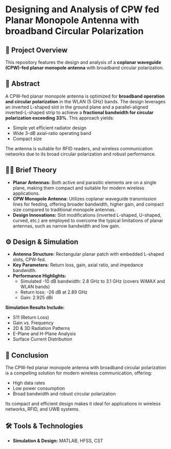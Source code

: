 # Designing and Analysis of CPW fed Planar Monopole Antenna with broadband Circular Polarization

## 📡 Project Overview

This repository features the design and analysis of a **coplanar waveguide (CPW)-fed planar monopole antenna** with broadband circular polarization.


## 📝 Abstract

A CPW-fed planar monopole antenna is optimized for **broadband operation and circular polarization** in the WLAN (5 GHz) bands. The design leverages an inverted L-shaped slot in the ground plane and a parallel-aligned inverted-L-shaped strip to achieve a **fractional bandwidth for circular polarization exceeding 33%**. This approach yields:
- Simple yet efficient radiator design
- Wide 3-dB axial-ratio operating band
- Compact size

The antenna is suitable for RFID readers, and wireless communication networks due to its broad circular polarization and robust performance.


## 🧑‍🔬 Brief Theory

- **Planar Antennas:** Both active and parasitic elements are on a single plane, making them compact and suitable for modern wireless applications.
- **CPW Monopole Antenna:** Utilizes coplanar waveguide transmission lines for feeding, offering broader bandwidth, higher gain, and compact size compared to traditional monopole antennas.
- **Design Innovations:** Slot modifications (inverted L-shaped, U-shaped, curved, etc.) are employed to overcome the typical limitations of planar antennas, such as narrow bandwidth and low gain.


## ⚙️ Design & Simulation

- **Antenna Structure:** Rectangular planar patch with embedded L-shaped slots, CPW-fed.
- **Key Parameters:** Return loss, gain, axial ratio, and impedance bandwidth.
- **Performance Highlights:**
  - Simulated -10 dB bandwidth: 2.8 GHz to 3.1 GHz (covers WiMAX and WLAN bands)
  - Return loss: -26 dB at 2.89 GHz
  - Gain: 2.925 dBi

**Simulation Results Include:**
- S11 (Return Loss)
- Gain vs. Frequency
- 2D & 3D Radiation Patterns
- E-Plane and H-Plane Analysis
- Surface Current Distribution


## 🏁 Conclusion

The CPW-fed planar monopole antenna with broadband circular polarization is a compelling solution for modern wireless communication, offering:
- High data rates
- Low power consumption
- Broad bandwidth and robust circular polarization

Its compact and efficient design makes it ideal for applications in wireless networks, RFID, and UWB systems.



## 🛠️ Tools & Technologies

- **Simulation & Design:** MATLAB, HFSS, CST

